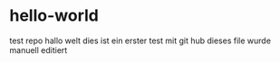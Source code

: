 # hello-world
test repo
hallo welt
dies ist ein erster test mit git hub 
dieses file wurde manuell editiert
